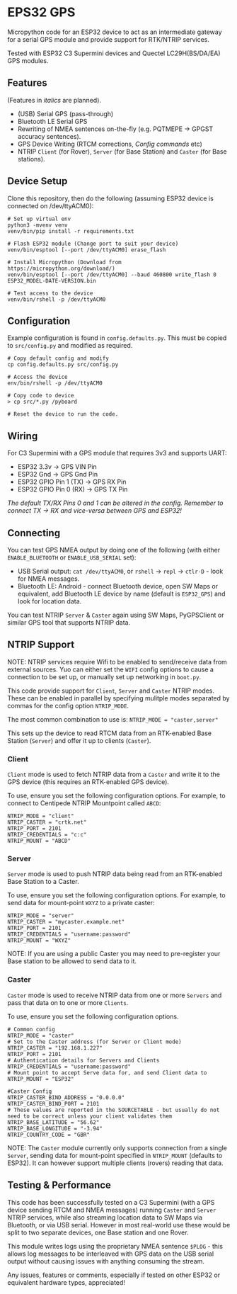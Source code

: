 # EPS32 GPS

Micropython code for an ESP32 device to act as an intermediate gateway for a serial GPS module and provide support for RTK/NTRIP services.

Tested with ESP32 C3 Supermini devices and Quectel LC29H(BS/DA/EA) GPS modules.

## Features

(Features in _italics_ are planned).

* (USB) Serial GPS (pass-through)
* Bluetooth LE Serial GPS
* Rewriting of NMEA sentences on-the-fly (e.g. PQTMEPE -> GPGST accuracy sentences).
* GPS Device Writing (RTCM corrections, _Config commands_ etc)
* NTRIP `Client` (for Rover), `Server` (for Base Station) and `Caster` (for Base stations).

## Device Setup

Clone this repository, then do the following (assuming ESP32 device is connected on /dev/ttyACM0):

```
# Set up virtual env
python3 -mvenv venv
venv/bin/pip install -r requirements.txt

# Flash ESP32 module (Change port to suit your device)
venv/bin/esptool [--port /dev/ttyACM0] erase_flash

# Install Micropython (Download from https://micropython.org/download/)
venv/bin/esptool [--port /dev/ttyACM0] --baud 460800 write_flash 0 ESP32_MODEL-DATE-VERSION.bin

# Test access to the device
venv/bin/rshell -p /dev/ttyACM0
```

## Configuration

Example configuration is found in `config.defaults.py`. This must be copied to `src/config.py` and modified as required.

```
# Copy default config and modify
cp config.defaults.py src/config.py

# Access the device
env/bin/rshell -p /dev/ttyACM0

# Copy code to device
> cp src/*.py /pyboard

# Reset the device to run the code.
```

## Wiring

For C3 Supermini with a GPS module that requires 3v3 and supports UART:

* ESP32 3.3v -> GPS VIN Pin
* ESP32 Gnd -> GPS Gnd Pin
* ESP32 GPIO Pin 1 (TX) -> GPS RX Pin
* ESP32 GPIO Pin 0 (RX) -> GPS TX Pin

_The default TX/RX Pins 0 and 1 can be altered in the config. Remember to connect TX -> RX and vice-versa between GPS and ESP32!_

## Connecting

You can test GPS NMEA output by doing one of the following (with either `ENABLE_BLUETOOTH` or `ENABLE_USB_SERIAL` set):

* USB Serial output: `cat /dev/ttyACM0`, or `rshell` -> `repl` -> `ctlr-D` - look for NMEA messages.
* Bluetooth LE: Android - connect Bluetooth device, open SW Maps or equivalent, add Bluetooth LE device by name (default is `ESP32_GPS`) and look for location data.

You can test NTRIP `Server` & `Caster` again using SW Maps, PyGPSClient or similar GPS tool that supports NTRIP data.

## NTRIP Support

NOTE: NTRIP services require Wifi to be enabled to send/receive data from external sources. Yuo can either set the `WIFI` config options to cause a connection to be set up, or manually set up networking in `boot.py`.

This code provide support for `Client`, `Server` and `Caster` NTRIP modes. These can be enabled in parallel by specifying mulitple modes separated by commas for the config option `NTRIP_MODE`.

The most common combination to use is: `NTRIP_MODE = "caster,server"`

This sets up the device to read RTCM data from an RTK-enabled Base Station (`Server`) and offer it up to clients (`Caster`).

### Client

`Client` mode is used to fetch NTRIP data from a `Caster` and write it to the GPS device (this requires an RTK-enabled GPS device).

To use, ensure you set the following configuration options. For example, to connect to Centipede NTRIP Mountpoint called `ABCD`:

```
NTRIP_MODE = "client"
NTRIP_CASTER = "crtk.net"
NTRIP_PORT = 2101
NTRIP_CREDENTIALS = "c:c"
NTRIP_MOUNT = "ABCD"
```

### Server

`Server` mode is used to push NTRIP data being read from an RTK-enabled Base Station to a Caster.

To use, ensure you set the following configuration options. For example, to send data for mount-point `WXYZ` to a private caster:

```
NTRIP_MODE = "server"
NTRIP_CASTER = "mycaster.example.net"
NTRIP_PORT = 2101
NTRIP_CREDENTIALS = "username:password"
NTRIP_MOUNT = "WXYZ"
```

NOTE: If you are using a public Caster you may need to pre-register your Base station to be allowed to send data to it.

### Caster

`Caster` mode is used to receive NTRIP data from one or more `Servers` and pass that data on to one or more `Clients`.

To use, ensure you set the following configuration options.

```
# Common config
NTRIP_MODE = "caster"
# Set to the Caster address (for Server or Client mode)
NTRIP_CASTER = "192.168.1.227"
NTRIP_PORT = 2101
# Authentication details for Servers and Clients
NTRIP_CREDENTIALS = "username:password"
# Mount point to accept Serve data for, and send Client data to
NTRIP_MOUNT = "ESP32"

#Caster Config
NTRIP_CASTER_BIND_ADDRESS = "0.0.0.0"
NTRIP_CASTER_BIND_PORT = 2101
# These values are reported in the SOURCETABLE - but usually do not need to be correct unless your client validates them
NTRIP_BASE_LATITUDE = "56.62"
NTRIP_BASE_LONGITUDE = "-3.94"
NTRIP_COUNTRY_CODE = "GBR"
```

NOTE: The `Caster` module currently only supports connection from a single `Server`, sending data for mount-point specified in `NTRIP_MOUNT` (defaults to ESP32). It can however support multiple clients (rovers) reading that data.

## Testing & Performance

This code has been successfully tested on a C3 Supermini (with a GPS device sending RTCM and NMEA messages) running `Caster` and `Server` NTRIP services, while also streaming location data to SW Maps via Bluetooth, or via USB serial. However in most real-world use these would be split to two separate devices, one Base station and one Rover.

This module writes logs using the proprietary NMEA sentence `$PLOG` - this allows log messages to be interleaved with GPS data on the USB serial output without causing issues with anything consuming the stream.

Any issues, features or comments, especially if tested on other ESP32 or equivalent hardware types, appreciated!
